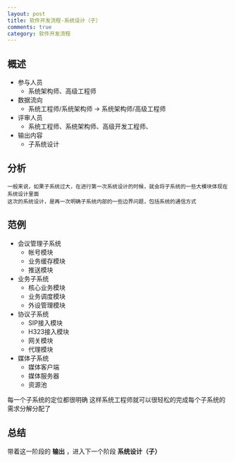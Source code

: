 ```yaml
---
layout: post
title: 软件开发流程-系统设计（子）
comments: true
category: 软件开发流程
---
```


## **概述**
* 参与人员
    - 系统架构师、高级工程师
* 数据流向
    - 系统工程师/系统架构师 -> 系统架构师/高级工程师
* 评审人员
    - 系统工程师、系统架构师、高级开发工程师、
* 输出内容
    - 子系统设计

## **分析**
    一般来说，如果子系统过大，在进行第一次系统设计的时候，就会将子系统的一些大模块体现在系统设计里面
    这次的系统设计，是再一次明确子系统内部的一些边界问题，包括系统的通信方式

## **范例**
* 会议管理子系统
    - 帐号模块
    - 业务缓存模块
    - 推送模块
* 业务子系统
    - 核心业务模块
    - 业务调度模块
    - 外设管理模块
* 协议子系统
    - SIP接入模块
    - H323接入模块
    - 网关模块
    - 代理模块
* 媒体子系统
    - 媒体客户端
    - 媒体服务器
    - 资源池

每一个子系统的定位都很明确
这样系统工程师就可以很轻松的完成每个子系统的需求分解分配了

## **总结**



带着这一阶段的 **输出** ，进入下一个阶段 **系统设计（子）**

